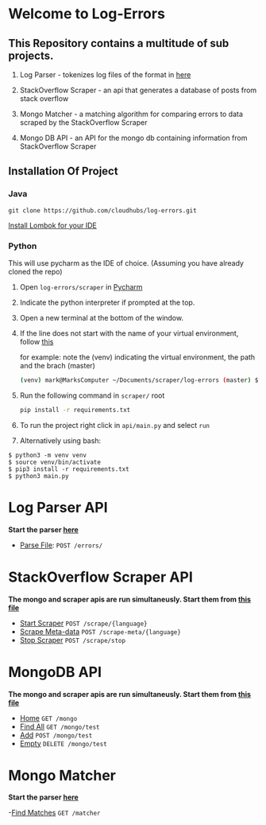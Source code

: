 # Welcome to Log-Errors

## This Repository contains a multitude of sub projects. 
1. Log Parser - tokenizes log files of the format in [here](https://github.com/cloudhubs/logscraper/tree/master/logs/from_prod_anonymized) 

2. StackOverflow Scraper - an api that generates a database of posts from stack overflow

3. Mongo Matcher - a matching algorithm for comparing errors to data scraped by the StackOverflow Scraper

4. Mongo DB API - an API for the mongo db containing information from StackOverflow Scraper 

## Installation Of Project
### Java
`git clone https://github.com/cloudhubs/log-errors.git`

[Install Lombok for your IDE](https://www.baeldung.com/lombok-ide)
### Python
This will use pycharm as the IDE of choice. (Assuming you have already cloned the repo)
1. Open `log-errors/scraper` in [Pycharm](https://www.jetbrains.com/pycharm/download/#section=windows)
2. Indicate the python interpreter if prompted at the top. 
3. Open a new terminal at the bottom of the window. 
4. If the line does not start with the name of your virtual environment, follow [this](https://www.jetbrains.com/help/pycharm/creating-virtual-environment.html)

    for example: note the (venv) indicating the virtual environment, the path and the brach (master)
    ``` bash
    (venv) mark@MarksComputer ~/Documents/scraper/log-errors (master) $ 
    ```
5. Run the following command in `scraper/` root
    ``` bash 
    pip install -r requirements.txt 
    ```
6. To run the project right click in `api/main.py` and select `run`

7. Alternatively using bash:

```
$ python3 -m venv venv
$ source venv/bin/activate
$ pip3 install -r requirements.txt
$ python3 main.py
```

# Log Parser API
**Start the parser [here](src/main/java/ires/baylor/edu/logerrors/LogErrorsApplication.java)**
- [Parse File](matcher/README.md): `POST /errors/`



# StackOverflow Scraper API
**The mongo and scraper apis are run simultaneusly. Start them from [this file](/scraper/api/main.py)**
- [Start Scraper](scraper/README.md)  `POST /scrape/{language}`
- [Scrape Meta-data](scraper/README.md) `POST /scrape-meta/{language}`
- [Stop Scraper](scraper/README.md) `POST /scrape/stop`

# MongoDB API
**The mongo and scraper apis are run simultaneusly. Start them from [this file](/scraper/api/main.py)**
- [Home](scraper/README.md) `GET /mongo`
- [Find All](scraper/README.md) `GET /mongo/test`
- [Add](scraper/README.md) `POST /mongo/test`
- [Empty](scraper/README.md) `DELETE /mongo/test`


# Mongo Matcher
**Start the parser [here](src/main/java/ires/baylor/edu/logerrors/LogErrorsApplication.java)**

-[Find Matches](matcher/README.md) `GET /matcher`



